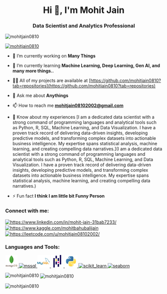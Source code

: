 <h1 align="center">Hi 👋, I'm Mohit Jain</h1>
<h3 align="center">Data Scientist and Analytics Professional</h3>

<p align="left"> <img src="https://komarev.com/ghpvc/?username=mohitjain0810&label=Profile%20views&color=0e75b6&style=flat" alt="mohitjain0810" /> </p>

<p align="left"> <a href="https://github.com/ryo-ma/github-profile-trophy"><img src="https://github-profile-trophy.vercel.app/?username=mohitjain0810" alt="mohitjain0810" /></a> </p>

- 🔭 I’m currently working on **Many Things**

- 🌱 I’m currently learning **Machine Learning, Deep Learning, Gen AI, and many more things..**

- 👨‍💻 All of my projects are available at [https://github.com/mohitjain0810?tab=repositories](https://github.com/mohitjain0810?tab=repositories)

- 💬 Ask me about **Anythings**

- 📫 How to reach me **mohitjain08102002@gmail.com**

- 📄 Know about my experiences [I am a dedicated data scientist with a strong command of programming languages and analytical tools such as Python, R, SQL, Machine Learning, and Data Visualization. I have a proven track record of delivering data-driven insights, developing predictive models, and transforming complex datasets into actionable business intelligence. My expertise spans statistical analysis, machine learning, and creating compelling data narratives.](I am a dedicated data scientist with a strong command of programming languages and analytical tools such as Python, R, SQL, Machine Learning, and Data Visualization. I have a proven track record of delivering data-driven insights, developing predictive models, and transforming complex datasets into actionable business intelligence. My expertise spans statistical analysis, machine learning, and creating compelling data narratives.)

- ⚡ Fun fact **I think I am little bit Funny Person**

<h3 align="left">Connect with me:</h3>
<p align="left">
<a href="https://linkedin.com/in/https://www.linkedin.com/in/mohit-jain-31bab7233/" target="blank"><img align="center" src="https://raw.githubusercontent.com/rahuldkjain/github-profile-readme-generator/master/src/images/icons/Social/linked-in-alt.svg" alt="https://www.linkedin.com/in/mohit-jain-31bab7233/" height="30" width="40" /></a>
<a href="https://kaggle.com/https://www.kaggle.com/mohitbahubalijain" target="blank"><img align="center" src="https://raw.githubusercontent.com/rahuldkjain/github-profile-readme-generator/master/src/images/icons/Social/kaggle.svg" alt="https://www.kaggle.com/mohitbahubalijain" height="30" width="40" /></a>
<a href="https://www.leetcode.com/https://leetcode.com/u/mohitjain08102002/" target="blank"><img align="center" src="https://raw.githubusercontent.com/rahuldkjain/github-profile-readme-generator/master/src/images/icons/Social/leet-code.svg" alt="https://leetcode.com/u/mohitjain08102002/" height="30" width="40" /></a>
</p>

<h3 align="left">Languages and Tools:</h3>
<p align="left"> <a href="https://www.mongodb.com/" target="_blank" rel="noreferrer"> <img src="https://raw.githubusercontent.com/devicons/devicon/master/icons/mongodb/mongodb-original-wordmark.svg" alt="mongodb" width="40" height="40"/> </a> <a href="https://www.microsoft.com/en-us/sql-server" target="_blank" rel="noreferrer"> <img src="https://www.svgrepo.com/show/303229/microsoft-sql-server-logo.svg" alt="mssql" width="40" height="40"/> </a> <a href="https://www.mysql.com/" target="_blank" rel="noreferrer"> <img src="https://raw.githubusercontent.com/devicons/devicon/master/icons/mysql/mysql-original-wordmark.svg" alt="mysql" width="40" height="40"/> </a> <a href="https://pandas.pydata.org/" target="_blank" rel="noreferrer"> <img src="https://raw.githubusercontent.com/devicons/devicon/2ae2a900d2f041da66e950e4d48052658d850630/icons/pandas/pandas-original.svg" alt="pandas" width="40" height="40"/> </a> <a href="https://www.python.org" target="_blank" rel="noreferrer"> <img src="https://raw.githubusercontent.com/devicons/devicon/master/icons/python/python-original.svg" alt="python" width="40" height="40"/> </a> <a href="https://scikit-learn.org/" target="_blank" rel="noreferrer"> <img src="https://upload.wikimedia.org/wikipedia/commons/0/05/Scikit_learn_logo_small.svg" alt="scikit_learn" width="40" height="40"/> </a> <a href="https://seaborn.pydata.org/" target="_blank" rel="noreferrer"> <img src="https://seaborn.pydata.org/_images/logo-mark-lightbg.svg" alt="seaborn" width="40" height="40"/> </a> </p>

<p><img align="left" src="https://github-readme-stats.vercel.app/api/top-langs?username=mohitjain0810&show_icons=true&locale=en&layout=compact" alt="mohitjain0810" /></p>

<p>&nbsp;<img align="center" src="https://github-readme-stats.vercel.app/api?username=mohitjain0810&show_icons=true&locale=en" alt="mohitjain0810" /></p>

<p><img align="center" src="https://github-readme-streak-stats.herokuapp.com/?user=mohitjain0810&" alt="mohitjain0810" /></p>

